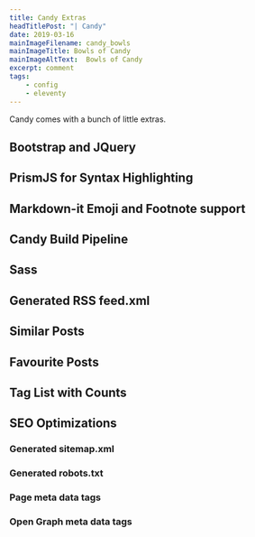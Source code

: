 ```yaml
---
title: Candy Extras
headTitlePost: "| Candy"
date: 2019-03-16
mainImageFilename: candy_bowls
mainImageTitle: Bowls of Candy
mainImageAltText:  Bowls of Candy
excerpt: comment
tags:
    - config
    - eleventy
---
```

<!--excerpt-->
Candy comes with a bunch of little extras.<!--end-excerpt-->

## Bootstrap and JQuery

## PrismJS for Syntax Highlighting

## Markdown-it Emoji and Footnote support

## Candy Build Pipeline

## Sass

## Generated RSS feed.xml

## Similar Posts

## Favourite Posts

## Tag List with Counts

## SEO Optimizations

### Generated sitemap.xml

### Generated robots.txt

### Page meta data tags

### Open Graph meta data tags





